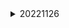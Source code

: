 <details>
<summary>20221126</summary>
<div markdown="1">

SQL 
<dr>   
* WITH RECURSIVE
<dr>
```
:memo:
<dr>
WITH RECURSIVE 테이블명 AS(
               SELECT 초기값 AS 컬럼별명1 ← 초기값 설정하는 쿼리
               UNION ALL
               SELECT 컬럼별명1 계산식 FROM 테이블명 WHERE 제어문 ← 루프돌때 값 설정
) 
```
<dr>

- 반복문이라고 생각하면 이해하기 쉬움

</div>
</details>







